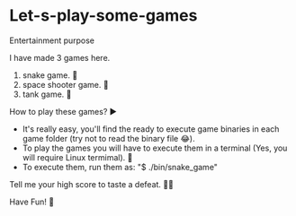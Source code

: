 # Let-s-play-some-games
Entertainment purpose

I have made 3 games here.
1. snake game. 🐍
2. space shooter game. 🚀
3. tank game. 🚜

How to play these games? ▶️
  - It's really easy, you'll find the ready to execute game binaries in each game folder (try not to read the binary file 😂).
  - To play the games you will have to execute them in a terminal (Yes, you will require Linux termimal). 🐧
  - To execute them, run them as: "$ ./bin/snake_game"

Tell me your high score to taste a defeat. 🙆‍♂️

Have Fun! 🤩
